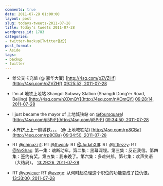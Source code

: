 ```yaml
---
comments: true
date: 2011-07-28 01:00:00
layout: post
slug: todays-tweets-2011-07-28
title: Today's tweets 2011-07-28
wordpress_id: 1783
categories:
- twitter-backup[Twitter备份]
post_format:
- Aside
tags:
- backup
- twitter
---
```





  * 给公交卡充值 (@ 嘉华大厦) [http://4sq.com/pZVZHf](http://4sq.com/pZVZHf) [09:25:52, 2011-07-28](http://twitter.com/gfrog/statuses/96390883099942912)





  * I'm at 地铁上地站 Shangdi Subway Station (Shangdi Dong'er Road, Beijing) [http://4sq.com/nXOmQY](http://4sq.com/nXOmQY) [09:28:14, 2011-07-28](http://twitter.com/gfrog/statuses/96391481467748352)





  * I just became the mayor of 上地城铁站 on [@foursquare](http://twitter.com/foursquare)! [http://4sq.com/ji5PrF](http://4sq.com/ji5PrF) [09:34:50, 2011-07-28](http://twitter.com/gfrog/statuses/96393140746981376)





  * 木有挤上上一趟城铁。。。 (@ 上地城铁站) [http://4sq.com/rp8CBa](http://4sq.com/rp8CBa) [09:34:50, 2011-07-28](http://twitter.com/gfrog/statuses/96393141279653888)





  * RT [@chinazzj1](http://twitter.com/chinazzj1): RT [@fhwick](http://twitter.com/fhwick): RT [@JudahXIII](http://twitter.com/JudahXIII): RT [@littlezzy](http://twitter.com/littlezzy): RT [@NvShao](http://twitter.com/NvShao): 第一集：魂断动车。第二集：黑幕深埋。第三集：反正我信。第四集：签约有奖。第五集：我来晚了。第六集：多难兴邦。第七集：欢声笑语（大结局）。 [13:29:26, 2011-07-28](http://twitter.com/gfrog/statuses/96452179644252160)





  * RT [@yoyicue](http://twitter.com/yoyicue): RT [@avege](http://twitter.com/avege): 从何时起总理这个职位的功能变成了拉仇恨。 [13:33:00, 2011-07-28](http://twitter.com/gfrog/statuses/96453078592667649)




